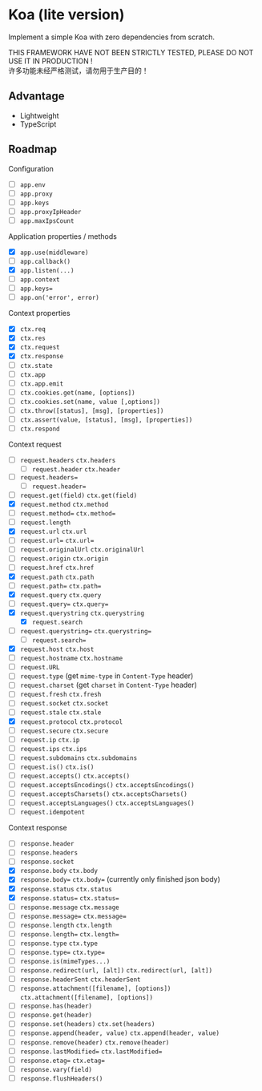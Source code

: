 # Koa (lite version)

Implement a simple Koa with zero dependencies from scratch.

THIS FRAMEWORK HAVE NOT BEEN STRICTLY TESTED, PLEASE DO NOT USE IT IN PRODUCTION !  
许多功能未经严格测试，请勿用于生产目的！

## Advantage

- Lightweight
- TypeScript

## Roadmap

Configuration

- [ ] `app.env`
- [ ] `app.proxy`
- [ ] `app.keys`
- [ ] `app.proxyIpHeader`
- [ ] `app.maxIpsCount`

Application properties / methods

- [x] `app.use(middleware)`
- [ ] `app.callback()`
- [x] `app.listen(...)`
- [ ] `app.context`
- [ ] `app.keys=`
- [ ] `app.on('error', error)`

Context properties

- [x] `ctx.req`
- [x] `ctx.res`
- [x] `ctx.request`
- [x] `ctx.response`
- [ ] `ctx.state`
- [ ] `ctx.app`
- [ ] `ctx.app.emit`
- [ ] `ctx.cookies.get(name, [options])`
- [ ] `ctx.cookies.set(name, value [,options])`
- [ ] `ctx.throw([status], [msg], [properties])`
- [ ] `ctx.assert(value, [status], [msg], [properties])`
- [ ] `ctx.respond`

Context request

- [ ] `request.headers` `ctx.headers`
    - [ ] `request.header` `ctx.header`
- [ ] `request.headers=`
    - [ ] `request.header=`
- [ ] `request.get(field)` `ctx.get(field)`
- [x] `request.method` `ctx.method`
- [ ] `request.method=` `ctx.method=`
- [ ] `request.length`
- [x] `request.url` `ctx.url`
- [ ] `request.url=` `ctx.url=`
- [ ] `request.originalUrl` `ctx.originalUrl`
- [ ] `request.origin` `ctx.origin`
- [ ] `request.href` `ctx.href`
- [x] `request.path` `ctx.path`
- [ ] `request.path=` `ctx.path=`
- [x] `request.query` `ctx.query`
- [ ] `request.query=` `ctx.query=`
- [x] `request.querystring` `ctx.querystring`
    - [x] `request.search`
- [ ] `request.querystring=` `ctx.querystring=`
    - [ ] `request.search=`
- [x] `request.host` `ctx.host`
- [ ] `request.hostname` `ctx.hostname`
- [ ] `request.URL`
- [ ] `request.type` (get `mime-type` in `Content-Type` header)
- [ ] `request.charset` (get `charset` in `Content-Type` header)
- [ ] `request.fresh` `ctx.fresh`
- [ ] `request.socket` `ctx.socket`
- [ ] `request.stale` `ctx.stale`
- [x] `request.protocol` `ctx.protocol`
- [ ] `request.secure` `ctx.secure`
- [ ] `request.ip` `ctx.ip`
- [ ] `request.ips` `ctx.ips`
- [ ] `request.subdomains` `ctx.subdomains`
- [ ] `request.is()` `ctx.is()`
- [ ] `request.accepts()` `ctx.accepts()`
- [ ] `request.acceptsEncodings()` `ctx.acceptsEncodings()`
- [ ] `request.acceptsCharsets()` `ctx.acceptsCharsets()`
- [ ] `request.acceptsLanguages()` `ctx.acceptsLanguages()`
- [ ] `request.idempotent`

Context response

- [ ] `response.header` 
- [ ] `response.headers`
- [ ] `response.socket`
- [x] `response.body` `ctx.body`
- [x] `response.body=` `ctx.body=` (currently only finished json body)
- [x] `response.status` `ctx.status`
- [x] `response.status=` `ctx.status=`
- [ ] `response.message` `ctx.message`
- [ ] `response.message=` `ctx.message=`
- [ ] `response.length` `ctx.length`
- [ ] `response.length=` `ctx.length=`
- [ ] `response.type` `ctx.type`
- [ ] `response.type=` `ctx.type=`
- [ ] `response.is(mimeTypes...)`
- [ ] `response.redirect(url, [alt])` `ctx.redirect(url, [alt])`
- [ ] `response.headerSent` `ctx.headerSent`
- [ ] `response.attachment([filename], [options])` `ctx.attachment([filename], [options])`
- [ ] `response.has(header)`
- [ ] `response.get(header)`
- [ ] `response.set(headers)` `ctx.set(headers)`
- [ ] `response.append(header, value)` `ctx.append(header, value)`
- [ ] `response.remove(header)` `ctx.remove(header)`
- [ ] `response.lastModified=` `ctx.lastModified=`
- [ ] `response.etag=` `ctx.etag=`
- [ ] `response.vary(field)`
- [ ] `response.flushHeaders()`

